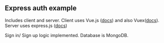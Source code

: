## Express auth example
Includes client and server.
Client uses Vue.js ([docs](https://vuejs.org/)) and also Vuex([docs](https://vuex.vuejs.org)).
Server uses express.js ([docs](https://expressjs.com))

Sign in/ Sign up logic implemented. Database is MongoDB.